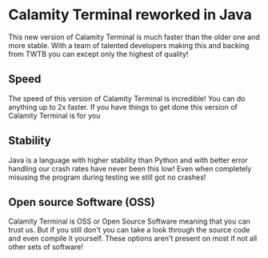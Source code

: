 # Calamity Terminal reworked in Java

This new version of Calamity Terminal is much faster than the older one and more stable. With a team of talented developers making this and backing from TWTB you can except only the highest of quality!

## Speed

The speed of this version of Calamity Terminal is incredible! You can do anything up to 2x faster. If you have things to get done this version of Calamity Terminal is for you

## Stability

Java is a language with higher stability than Python and with better error handling our crash rates have never been this low! Even when completely misusing the program during testing we still got no crashes!

## Open source Software (OSS)

Calamity Terminal is OSS or Open Source Software meaning that you can trust us. But if you still don't you can take a look through the source code and even compile it yourself. These options aren't present on most if not all other sets of software!
